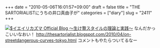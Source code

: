 +++
date = "2010-05-06T16:01:57+09:00"
draft = false
title = "THE SARTORIALISTにうちの井口真由子が"
categories = ["diary"]
slug = "2411"
+++

<a href="/images/ameblo/blog_import_4f7a38fa32477.png"><img src="/images/ameblo/blog_import_4f7a38f93d467.png"  alt="$イエイリカズマ Official Blog ～生け贄スタイルの理論と実践～" border="0" /></a>
なんだかっこいいなおい！
<a href="http://thesartorialist.blogspot.com/2010/04/on-streetdangerous-curves-tokyo.html" target="_blank">http://thesartorialist.blogspot.com/2010/04/on-streetdangerous-curves-tokyo.html</a>
コメントもやたらついてるなー
